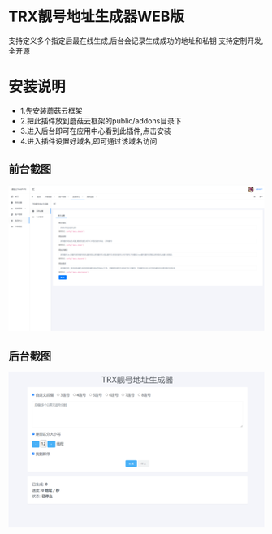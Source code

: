 # TRX靓号地址生成器WEB版

支持定义多个指定后最在线生成,后台会记录生成成功的地址和私钥
支持定制开发,全开源

# 安装说明
* 1.先安装蘑菇云框架
* 2.把此插件放到蘑菇云框架的public/addons目录下
* 3.进入后台即可在应用中心看到此插件,点击安装
* 4.进入插件设置好域名,即可通过该域名访问

## 前台截图
![前台](https://raw.githubusercontent.com/moguyunBot/trxsc/main/1.png "前台")


## 后台截图
![前台](https://raw.githubusercontent.com/moguyunBot/trxsc/main/2.png "前台")